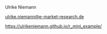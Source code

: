 Ulrike Niemann

ulrike.niemann@e-market-research.de




https://ulrikeniemann.github.io/r_mini_example/

